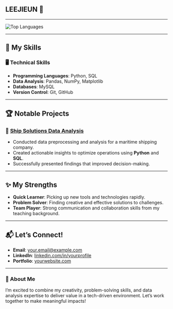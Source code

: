 ## LEEJIEUN 👋

---
![Top Languages](https://github-readme-stats.vercel.app/api/top-langs/?username=yourusername&layout=compact&hide=html&langs_count=6&theme=light)

---

## 🔧 My Skills
### 🖥️ Technical Skills
- **Programming Languages**: Python, SQL
- **Data Analysis**: Pandas, NumPy, Matplotlib
- **Databases**: MySQL
- **Version Control**: Git, GitHub

---

## 🏆 Notable Projects
### 🚢 [Ship Solutions Data Analysis](#)
- Conducted data preprocessing and analysis for a maritime shipping company.
- Created actionable insights to optimize operations using **Python** and **SQL**.
- Successfully presented findings that improved decision-making.

---

## ✨ My Strengths
- **Quick Learner**: Picking up new tools and technologies rapidly.
- **Problem Solver**: Finding creative and effective solutions to challenges.
- **Team Player**: Strong communication and collaboration skills from my teaching background.

---

## 📬 Let’s Connect!
- **Email**: [your.email@example.com](mailto:your.email@example.com)
- **LinkedIn**: [linkedin.com/in/yourprofile](https://linkedin.com/in/yourprofile)
- **Portfolio**: [yourwebsite.com](https://yourwebsite.com)

---

### 🌱 About Me
I’m excited to combine my creativity, problem-solving skills, and data analysis expertise to deliver value in a tech-driven environment. Let’s work together to make meaningful impacts!
